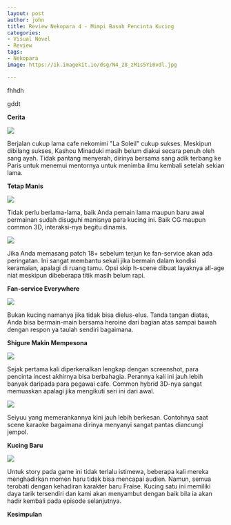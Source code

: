 ```yaml
---
layout: post
author: john
title: Review Nekopara 4 - Mimpi Basah Pencinta Kucing
categories:
- Visual Novel
- Review
tags:
- Nekopara
image: https://ik.imagekit.io/dsg/N4_28_zM1s5Yi0vdl.jpg

---
```

fhhdh

gddt

**Cerita**

![](https://ik.imagekit.io/dsg/N4_11_bbSJQbRTtWC.jpg)

Berjalan cukup lama cafe nekomimi "La Soleil" cukup sukses. Meskipun dibilang sukses, Kashou Minaduki masih belum diakui secara penuh oleh sang ayah. Tidak pantang menyerah, dirinya bersama sang adik terbang ke Paris untuk menemui mentornya untuk menimba ilmu kembali setelah sekian lama.

**Tetap Manis**

![](https://ik.imagekit.io/dsg/N4_3_e1i6RTHYYNo.jpg)

Tidak perlu berlama-lama, baik Anda pemain lama maupun baru awal permainan sudah disuguhi manisnya para kucing ini. Baik CG maupun common 3D, interaksi-nya begitu dinamis.

![](https://ik.imagekit.io/dsg/N4_2_qA5-gSrs1CyP.jpg)

Jika Anda memasang patch 18+ sebelum terjun ke fan-service akan ada peringatan. Ini sangat membantu sekali jika bermain dalam kondisi keramaian, apalagi di ruang tamu. Opsi skip h-scene dibuat layaknya all-age niat meskipun dibeberapa titik masih belum rapi.

**Fan-service Everywhere**

![](https://ik.imagekit.io/dsg/N4_7_Nxu9dX9Q9sg.jpg)

Bukan kucing namanya jika tidak bisa dielus-elus. Tanda tangan diatas, Anda bisa bermain-main bersama heroine dari bagian atas sampai bawah dengan respon ya taulah sendiri bagaimana.

**Shigure Makin Mempesona**

![](https://ik.imagekit.io/dsg/N4_16_gujYbOP_NVxZ.jpg)

Sejak pertama kali diperkenalkan lengkap dengan screenshot, para pencinta incest akhirnya bisa berbahagia. Perannya kali ini jauh lebih banyak daripada para pegawai cafe. Common hybrid 3D-nya sangat memuaskan apalagi jika mengikuti seri ini dari awal.

![](https://ik.imagekit.io/dsg/N4_17_IeLFKMvOSHxa.jpg)

Seiyuu yang memerankannya kini jauh lebih berkesan. Contohnya saat scene karaoke bagaimana dirinya menyanyi sangat pantas diancungi jempol.

**Kucing Baru**

![](https://ik.imagekit.io/dsg/N4_30_833wXk-XmzK.jpg)

Untuk story pada game ini tidak terlalu istimewa, beberapa kali mereka menghadirkan momen haru tidak bisa mencapai audien. Namun, semua terobati dengan kehadiran karakter baru Fraise. Kucing satu ini memiliki daya tarik tersendiri dan kami akan menyambut dengan baik bila ia akan hadir kembali pada episode selanjutnya.

**Kesimpulan**